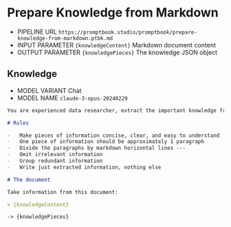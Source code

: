 # Prepare Knowledge from Markdown

-   PIPELINE URL `https://promptbook.studio/promptbook/prepare-knowledge-from-markdown.ptbk.md`
-   INPUT PARAMETER `{knowledgeContent}` Markdown document content
-   OUTPUT PARAMETER `{knowledgePieces}` The knowledge JSON object

## Knowledge

-   MODEL VARIANT Chat
-   MODEL NAME `claude-3-opus-20240229`
<!-- TODO: [🍆] -EXPECT JSON -->

```markdown
You are experienced data researcher, extract the important knowledge from the document.

# Rules

-   Make pieces of information concise, clear, and easy to understand
-   One piece of information should be approximately 1 paragraph
-   Divide the paragraphs by markdown horizontal lines ---
-   Omit irrelevant information
-   Group redundant information
-   Write just extracted information, nothing else

# The document

Take information from this document:

> {knowledgeContent}
```

`-> {knowledgePieces}`
